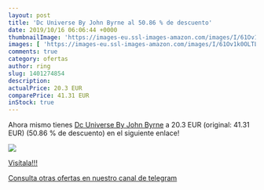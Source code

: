 ```yaml
---
layout: post
title: 'Dc Universe By John Byrne al 50.86 % de descuento'
date: 2019/10/16 06:06:44 +0000
thumbnailImage: 'https://images-eu.ssl-images-amazon.com/images/I/61Ov1k0OLTL._SL200_.jpg'
images: [ 'https://images-eu.ssl-images-amazon.com/images/I/61Ov1k0OLTL._SL200_.jpg' ]
comments: true
category: ofertas
author: ring
slug: 1401274854
description:
actualPrice: 20.3 EUR
comparePrice: 41.31 EUR
inStock: true
---
```


Ahora mismo tienes [Dc Universe By John Byrne](https://www.amazon.com/dp/1401274854/?tag=redken08-20) a 20.3 EUR (original: 41.31 EUR) (50.86 %  de descuento) en el siguiente enlace!

[![](https://images-eu.ssl-images-amazon.com/images/I/61Ov1k0OLTL._SL200_.jpg)](https://www.amazon.com/dp/1401274854/?tag=redken08-20)

[Visítala!!!](https://www.amazon.com/dp/1401274854/?tag=redken08-20)

[Consulta otras ofertas en nuestro canal de telegram](https://t.me/s/ofertas25)
